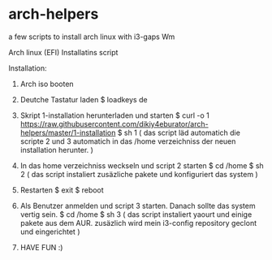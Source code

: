 # arch-helpers
a few scripts to install arch linux with i3-gaps Wm

Arch linux (EFI) Installatins script

Installation:
  1. Arch iso booten
  
  2. Deutche Tastatur laden
    $ loadkeys de
  
  3. Skript 1-installation herunterladen und starten
    $ curl -o 1 https://raw.githubusercontent.com/dikiy4eburator/arch-helpers/master/1-installation
    $ sh 1
  ( das script läd automatich die scripte 2 und 3 automatich in das /home verzeichniss der neuen installation herunter. )
  
  4. In das home verzeichniss weckseln und script 2 starten
    $ cd /home
    $ sh 2
  ( das script instaliert zusäzliche pakete und konfiguriert das system )
  
  5. Restarten
    $ exit
    $ reboot
  
  6. Als Benutzer anmelden und script 3 starten. Danach sollte das system vertig sein.
    $ cd /home
    $ sh 3
  ( das script instaliert yaourt und einige pakete aus dem AUR. zusäzlich wird mein i3-config repository geclont und eingerichtet )
  
  7. HAVE FUN :)
  
